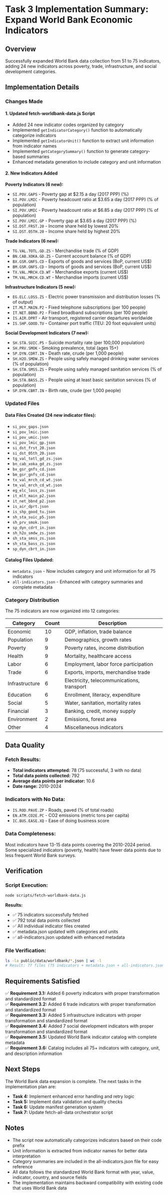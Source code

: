 # Task 3 Implementation Summary: Expand World Bank Economic Indicators

## Overview
Successfully expanded World Bank data collection from 51 to 75 indicators, adding 24 new indicators across poverty, trade, infrastructure, and social development categories.

## Implementation Details

### Changes Made

#### 1. Updated fetch-worldbank-data.js Script
- Added 24 new indicator codes organized by category
- Implemented `getIndicatorCategory()` function to automatically categorize indicators
- Implemented `getIndicatorUnit()` function to extract unit information from indicator names
- Implemented `getCategorySummary()` function to generate category-based summaries
- Enhanced metadata generation to include category and unit information

#### 2. New Indicators Added

**Poverty Indicators (6 new):**
- `SI.POV.GAPS` - Poverty gap at $2.15 a day (2017 PPP) (%)
- `SI.POV.LMIC` - Poverty headcount ratio at $3.65 a day (2017 PPP) (% of population)
- `SI.POV.UMIC` - Poverty headcount ratio at $6.85 a day (2017 PPP) (% of population)
- `SI.POV.LMIC.GP` - Poverty gap at $3.65 a day (2017 PPP) (%)
- `SI.DST.FRST.20` - Income share held by lowest 20%
- `SI.DST.05TH.20` - Income share held by highest 20%

**Trade Indicators (6 new):**
- `TG.VAL.TOTL.GD.ZS` - Merchandise trade (% of GDP)
- `BN.CAB.XOKA.GD.ZS` - Current account balance (% of GDP)
- `BX.GSR.GNFS.CD` - Exports of goods and services (BoP, current US$)
- `BM.GSR.GNFS.CD` - Imports of goods and services (BoP, current US$)
- `TX.VAL.MRCH.CD.WT` - Merchandise exports (current US$)
- `TM.VAL.MRCH.CD.WT` - Merchandise imports (current US$)

**Infrastructure Indicators (5 new):**
- `EG.ELC.LOSS.ZS` - Electric power transmission and distribution losses (% of output)
- `IT.MLT.MAIN.P2` - Fixed telephone subscriptions (per 100 people)
- `IT.NET.BBND.P2` - Fixed broadband subscriptions (per 100 people)
- `IS.AIR.DPRT` - Air transport, registered carrier departures worldwide
- `IS.SHP.GOOD.TU` - Container port traffic (TEU: 20 foot equivalent units)

**Social Development Indicators (7 new):**
- `SH.STA.SUIC.P5` - Suicide mortality rate (per 100,000 population)
- `SH.PRV.SMOK` - Smoking prevalence, total (ages 15+)
- `SP.DYN.CDRT.IN` - Death rate, crude (per 1,000 people)
- `SH.H2O.SMDW.ZS` - People using safely managed drinking water services (% of population)
- `SH.STA.SMSS.ZS` - People using safely managed sanitation services (% of population)
- `SH.STA.BASS.ZS` - People using at least basic sanitation services (% of population)
- `SP.DYN.CBRT.IN` - Birth rate, crude (per 1,000 people)

### Updated Files

#### Data Files Created (24 new indicator files):
- `si_pov_gaps.json`
- `si_pov_lmic.json`
- `si_pov_umic.json`
- `si_pov_lmic_gp.json`
- `si_dst_frst_20.json`
- `si_dst_05th_20.json`
- `tg_val_totl_gd_zs.json`
- `bn_cab_xoka_gd_zs.json`
- `bx_gsr_gnfs_cd.json`
- `bm_gsr_gnfs_cd.json`
- `tx_val_mrch_cd_wt.json`
- `tm_val_mrch_cd_wt.json`
- `eg_elc_loss_zs.json`
- `it_mlt_main_p2.json`
- `it_net_bbnd_p2.json`
- `is_air_dprt.json`
- `is_shp_good_tu.json`
- `sh_sta_suic_p5.json`
- `sh_prv_smok.json`
- `sp_dyn_cdrt_in.json`
- `sh_h2o_smdw_zs.json`
- `sh_sta_smss_zs.json`
- `sh_sta_bass_zs.json`
- `sp_dyn_cbrt_in.json`

#### Catalog Files Updated:
- `metadata.json` - Now includes category and unit information for all 75 indicators
- `all-indicators.json` - Enhanced with category summaries and complete metadata

### Category Distribution

The 75 indicators are now organized into 12 categories:

| Category | Count | Description |
|----------|-------|-------------|
| Economic | 10 | GDP, inflation, trade balance |
| Population | 9 | Demographics, growth rates |
| Poverty | 9 | Poverty rates, income distribution |
| Health | 9 | Mortality, healthcare access |
| Labor | 6 | Employment, labor force participation |
| Trade | 6 | Exports, imports, merchandise trade |
| Infrastructure | 6 | Electricity, telecommunications, transport |
| Education | 6 | Enrollment, literacy, expenditure |
| Social | 5 | Water, sanitation, mortality rates |
| Financial | 3 | Banking, credit, money supply |
| Environment | 2 | Emissions, forest area |
| Other | 4 | Miscellaneous indicators |

## Data Quality

### Fetch Results:
- **Total indicators attempted:** 78 (75 successful, 3 with no data)
- **Total data points collected:** 792
- **Average data points per indicator:** 10.6
- **Date range:** 2010-2024

### Indicators with No Data:
- `IS.ROD.PAVE.ZP` - Roads, paved (% of total roads)
- `EN.ATM.CO2E.PC` - CO2 emissions (metric tons per capita)
- `IC.BUS.EASE.XQ` - Ease of doing business score

### Data Completeness:
Most indicators have 13-15 data points covering the 2010-2024 period. Some specialized indicators (poverty, health) have fewer data points due to less frequent World Bank surveys.

## Verification

### Script Execution:
```bash
node scripts/fetch-worldbank-data.js
```

**Results:**
- ✅ 75 indicators successfully fetched
- ✅ 792 total data points collected
- ✅ All individual indicator files created
- ✅ metadata.json updated with categories and units
- ✅ all-indicators.json updated with enhanced metadata

### File Verification:
```bash
ls -la public/data/worldbank/*.json | wc -l
# Result: 77 files (75 indicators + metadata.json + all-indicators.json)
```

## Requirements Satisfied

✅ **Requirement 3.1:** Added 6 poverty indicators with proper transformation and standardized format  
✅ **Requirement 3.2:** Added 6 trade indicators with proper transformation and standardized format  
✅ **Requirement 3.3:** Added 5 infrastructure indicators with proper transformation and standardized format  
✅ **Requirement 3.4:** Added 7 social development indicators with proper transformation and standardized format  
✅ **Requirement 3.5:** Updated World Bank indicator catalog with complete metadata  
✅ **Requirement 3.6:** Catalog includes all 75+ indicators with category, unit, and description information  

## Next Steps

The World Bank data expansion is complete. The next tasks in the implementation plan are:

- **Task 4:** Implement enhanced error handling and retry logic
- **Task 5:** Implement data validation and quality checks
- **Task 6:** Update manifest generation system
- **Task 7:** Update fetch-all-data orchestrator script

## Notes

- The script now automatically categorizes indicators based on their code prefix
- Unit information is extracted from indicator names for better data interpretation
- Category summaries are included in the all-indicators.json file for easy reference
- All data follows the standardized World Bank format with year, value, indicator, country, and source fields
- The implementation maintains backward compatibility with existing code that uses World Bank data
